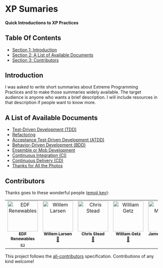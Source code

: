 
<!-- GENERATED DOCUMENT! DO NOT EDIT! -->
# XP Sumaries #
#### Quick Introductions to XP Practices ####

## Table Of Contents ##

- [Section 1: Introduction](#user-content-introduction)
- [Section 2: A List of Available Documents](#user-content-a-list-of-available-documents)
- [Section 3: Contributors](#user-content-contributors)

## Introduction ##

I was asked to write short summaries about Extreme Programming Practices and to make those summaries widely available. The target audience is anyone who wants a brief description. I will include resources in that description if people want to know more.
    

## A List of Available Documents ##

* [Test-Driven Development (TDD)](xp_tdd.md)
* [Refactoring](xp_refactoring.md)
* [Acceptance Test-Driven Development (ATDD)](xp_atdd.md)
* [Behavior-Driven Development (BDD)](xp_bdd.md)
* [Ensemble or Mob Development](xp_mob.md)
* [Continuous Integration (CI)](xp_ci.md)
* [Continuous Delivery (CD)](xp_cd.md)
* [Thanks for All the Photos](Images.md)
    

## Contributors ##

Thanks goes to these wonderful people ([emoji key](https://allcontributors.org/docs/en/emoji-key)):

<!-- ALL-CONTRIBUTORS-LIST:START - Do not remove or modify this section -->
<!-- prettier-ignore-start -->
<!-- markdownlint-disable -->
<table>
  <tbody>
    <tr>
      <td align="center" valign="top" width="14.28%"><a href="https://github.com/edf-re"><img src="https://avatars.githubusercontent.com/u/13739273?v=4?s=100" width="100px;" alt="EDF Renewables"/><br /><sub><b>EDF Renewables</b></sub></a><br /><a href="#financial-edf-re" title="Financial">💵</a></td>
      <td align="center" valign="top" width="14.28%"><a href="http://thermodynamicsofemotion.com/"><img src="https://avatars.githubusercontent.com/u/3875136?v=4?s=100" width="100px;" alt="Willem Larsen"/><br /><sub><b>Willem Larsen</b></sub></a><br /><a href="#ideas-willemlarsen" title="Ideas, Planning, & Feedback">🤔</a></td>
      <td align="center" valign="top" width="14.28%"><a href="http://www.chrisstead.net/"><img src="https://avatars.githubusercontent.com/u/4184510?v=4?s=100" width="100px;" alt="Chris Stead"/><br /><sub><b>Chris Stead</b></sub></a><br /><a href="#ideas-cmstead" title="Ideas, Planning, & Feedback">🤔</a></td>
      <td align="center" valign="top" width="14.28%"><a href="https://github.com/willegetz"><img src="https://avatars.githubusercontent.com/u/3326805?v=4?s=100" width="100px;" alt="William Getz"/><br /><sub><b>William Getz</b></sub></a><br /><a href="#ideas-willegetz" title="Ideas, Planning, & Feedback">🤔</a></td>
      <td align="center" valign="top" width="14.28%"><a href="https://github.com/jmghub"><img src="https://avatars.githubusercontent.com/u/81718492?v=4?s=100" width="100px;" alt="James Midgley"/><br /><sub><b>James Midgley</b></sub></a><br /><a href="#ideas-jmghub" title="Ideas, Planning, & Feedback">🤔</a></td>
    </tr>
  </tbody>
</table>

<!-- markdownlint-restore -->
<!-- prettier-ignore-end -->

<!-- ALL-CONTRIBUTORS-LIST:END -->

This project follows the [all-contributors](https://github.com/all-contributors/all-contributors) specification. Contributions of any kind welcome!
    

<!-- GENERATED DOCUMENT! DO NOT EDIT! -->
    